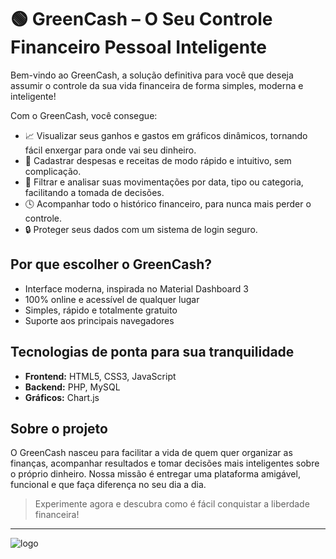 # 🟢 GreenCash – O Seu Controle Financeiro Pessoal Inteligente

Bem-vindo ao GreenCash, a solução definitiva para você que deseja assumir o controle da sua vida financeira de forma simples, moderna e inteligente! 

Com o GreenCash, você consegue:
- 📈 Visualizar seus ganhos e gastos em gráficos dinâmicos, tornando fácil enxergar para onde vai seu dinheiro.
- 📝 Cadastrar despesas e receitas de modo rápido e intuitivo, sem complicação.
- 🔎 Filtrar e analisar suas movimentações por data, tipo ou categoria, facilitando a tomada de decisões.
- 🕓 Acompanhar todo o histórico financeiro, para nunca mais perder o controle.
- 🔒 Proteger seus dados com um sistema de login seguro.

## Por que escolher o GreenCash?
- Interface moderna, inspirada no Material Dashboard 3
- 100% online e acessível de qualquer lugar
- Simples, rápido e totalmente gratuito
- Suporte aos principais navegadores

## Tecnologias de ponta para sua tranquilidade
- **Frontend:** HTML5, CSS3, JavaScript
- **Backend:** PHP, MySQL
- **Gráficos:** Chart.js

## Sobre o projeto
O GreenCash nasceu para facilitar a vida de quem quer organizar as finanças, acompanhar resultados e tomar decisões mais inteligentes sobre o próprio dinheiro. Nossa missão é entregar uma plataforma amigável, funcional e que faça diferença no seu dia a dia.

> Experimente agora e descubra como é fácil conquistar a liberdade financeira!

---

![logo](https://github.com/user-attachments/assets/f3912282-45dd-4518-944c-d9f0a501226e)

